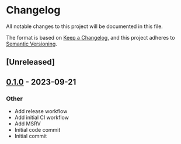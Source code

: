 # Changelog
All notable changes to this project will be documented in this file.

The format is based on [Keep a Changelog](https://keepachangelog.com/en/1.0.0/),
and this project adheres to [Semantic Versioning](https://semver.org/spec/v2.0.0.html).

## [Unreleased]

## [0.1.0](https://github.com/rustfoundation/bitflip-rs/releases/tag/v0.1.0) - 2023-09-21

### Other
- Add release workflow
- Add initial CI workflow
- Add MSRV
- Initial code commit
- Initial commit
